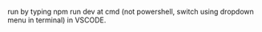 run by typing npm run dev at cmd (not powershell, switch using dropdown menu in terminal) in VSCODE.

